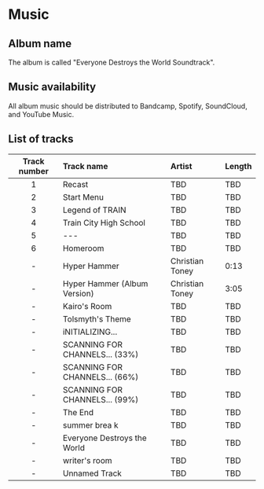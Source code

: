 # Music
## Album name
The album is called "Everyone Destroys the World Soundtrack".

## Music availability
All album music should be distributed to Bandcamp, Spotify, SoundCloud, and YouTube Music.

## List of tracks
| Track number | Track name | Artist | Length | 
| :-: | :- | :- | :- |
| 1 | Recast | TBD | TBD |
| 2 | Start Menu | TBD | TBD |
| 3 | Legend of TRAIN | TBD | TBD |
| 4 | Train City High School | TBD | TBD |
| 5 | --- | TBD | TBD |
| 6 | Homeroom | TBD | TBD |
| - | Hyper Hammer | Christian Toney | 0:13 |
| - | Hyper Hammer (Album Version) | Christian Toney | 3:05 |
| - | Kairo's Room | TBD | TBD |
| - | Tolsmyth's Theme | TBD | TBD |
| - | iNITIALIZING... | TBD | TBD |
| - | SCANNING FOR CHANNELS... (33%) | TBD | TBD |
| - | SCANNING FOR CHANNELS... (66%) | TBD | TBD |
| - | SCANNING FOR CHANNELS... (99%) | TBD | TBD |
| - | The End | TBD | TBD | 
| - | summer brea k | TBD | TBD |
| - | Everyone Destroys the World | TBD | TBD |
| - | writer's room | TBD | TBD |
| - | Unnamed Track | TBD | TBD |
